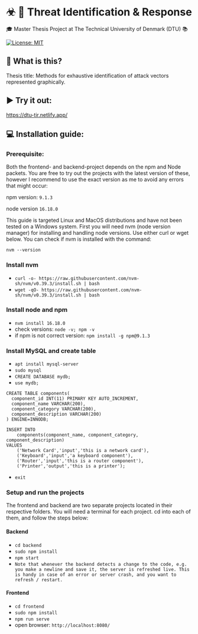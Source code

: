 # ☣ 🔗 Threat Identification & Response 

🎓 Master Thesis Project at The Technical University of Denmark (DTU) 📚

[![License: MIT](https://img.shields.io/badge/License-MIT-yellow.svg)](https://opensource.org/licenses/MIT)




## 🤔 What is this?

Thesis title: Methods for exhaustive identification of attack vectors represented graphically.

## ▶ Try it out:

https://dtu-tir.netlify.app/

## 💻 Installation guide:

### Prerequisite:

Both the frontend- and backend-project depends on the npm and Node packets. You are free to try out the projects with the latest version of these, however I recommend to use the exact version as me to avoid any errors that might occur:

npm version: `9.1.3`

node version `16.18.0`

This guide is targeted Linux and MacOS distributions and have not been tested on a Windows system. First you will need nvm (node version manager) for installing and handling node versions. Use either curl or wget below. You can check if nvm is installed with the command: 

`nvm --version`

### Install nvm

- `curl -o- https://raw.githubusercontent.com/nvm-sh/nvm/v0.39.3/install.sh | bash`
- `wget -qO- https://raw.githubusercontent.com/nvm-sh/nvm/v0.39.3/install.sh | bash`

### Install node and npm

- `nvm install 16.18.0`
- check versions: `node -v; npm -v`
- if npm is not correct version: `npm install -g npm@9.1.3`

### Install MySQL and create table

- `apt install mysql-server`
- `sudo mysql`
- `CREATE DATABASE mydb;`
- `use mydb;`

```
CREATE TABLE components(
  component_id INT(11) PRIMARY KEY AUTO_INCREMENT,
  component_name VARCHAR(200),
  component_category VARCHAR(200),
  component_description VARCHAR(200)
) ENGINE=INNODB;
```

```
INSERT INTO 
	components(component_name, component_category, component_description)
VALUES
	('Network Card','input','this is a network card'),
	('Keyboard','input','a keyboard component'),
	('Router','input','this is a router component'),
	('Printer','output','this is a printer');
```

- `exit`

### Setup and run the projects

The frontend and backend are two separate projects located in their respective folders. You will need a terminal for each project. cd into each of them, and follow the steps below:

#### Backend

- `cd backend`
- `sudo npm install`
- `npm start`
- `Note that whenever the backend detects a change to the code, e.g. you make a newline and save it, the server is refreshed live. This is handy in case of an error or server crash, and you want to refresh / restart.`

#### Frontend

- `cd frontend`
- `sudo npm install`
- `npm run serve`
- open browser: `http://localhost:8080/`


